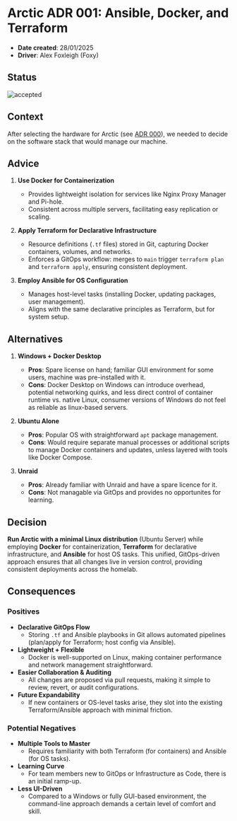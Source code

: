 # Arctic ADR 001: Ansible, Docker, and Terraform

- **Date created**: 28/01/2025
- **Driver**: Alex Foxleigh (Foxy)

## Status

![accepted]

## Context

After selecting the hardware for Arctic (see [ADR 000](./arctic-000.md)), we needed to decide on the software stack that would manage our machine. 

## Advice

1. **Use Docker for Containerization**  
   - Provides lightweight isolation for services like Nginx Proxy Manager and Pi-hole.  
   - Consistent across multiple servers, facilitating easy replication or scaling.

2. **Apply Terraform for Declarative Infrastructure**  
   - Resource definitions (`.tf` files) stored in Git, capturing Docker containers, volumes, and networks.  
   - Enforces a GitOps workflow: merges to `main` trigger `terraform plan` and `terraform apply`, ensuring consistent deployment.

3. **Employ Ansible for OS Configuration**  
   - Manages host-level tasks (installing Docker, updating packages, user management).  
   - Aligns with the same declarative principles as Terraform, but for system setup.

## Alternatives

1. **Windows + Docker Desktop**  
   - **Pros**: Spare license on hand; familiar GUI environment for some users, machine was pre-installed with it.  
   - **Cons**: Docker Desktop on Windows can introduce overhead, potential networking quirks, and less direct control of container runtime vs. native Linux, consumer versions of Windows do not feel as reliable as linux-based servers.

2. **Ubuntu Alone**  
   - **Pros**: Popular OS with straightforward `apt` package management.  
   - **Cons**: Would require separate manual processes or additional scripts to manage Docker containers and updates, unless layered with tools like Docker Compose.  

3. **Unraid**  
   - **Pros**: Already familiar with Unraid and have a spare licence for it.
   - **Cons**: Not managable via GitOps and provides no opportunites for learning. 

## Decision

**Run Arctic with a minimal Linux distribution** (Ubuntu Server) while employing **Docker** for containerization, **Terraform** for declarative infrastructure, and **Ansible** for host OS tasks. This unified, GitOps-driven approach ensures that all changes live in version control, providing consistent deployments across the homelab.

## Consequences

### Positives

- **Declarative GitOps Flow**  
  - Storing `.tf` and Ansible playbooks in Git allows automated pipelines (plan/apply for Terraform; host config via Ansible).
- **Lightweight + Flexible**  
  - Docker is well-supported on Linux, making container performance and network management straightforward.
- **Easier Collaboration & Auditing**  
  - All changes are proposed via pull requests, making it simple to review, revert, or audit configurations.
- **Future Expandability**  
  - If new containers or OS-level tasks arise, they slot into the existing Terraform/Ansible approach with minimal friction.

### Potential Negatives

- **Multiple Tools to Master**  
  - Requires familiarity with both Terraform (for containers) and Ansible (for OS tasks).
- **Learning Curve**  
  - For team members new to GitOps or Infrastructure as Code, there is an initial ramp-up.
- **Less UI-Driven**  
  - Compared to a Windows or fully GUI-based environment, the command-line approach demands a certain level of comfort and skill.

[proposed]: https://img.shields.io/badge/Proposed-yellow?style=for-the-badge  
[accepted]: https://img.shields.io/badge/Accepted-green?style=for-the-badge  
[superceded]: https://img.shields.io/badge/Superceded-orange?style=for-the-badge  
[rejected]: https://img.shields.io/badge/Rejected-red?style=for-the-badge  
[deprecated]: https://img.shields.io/badge/Deprecated-grey?style=for-the-badge  